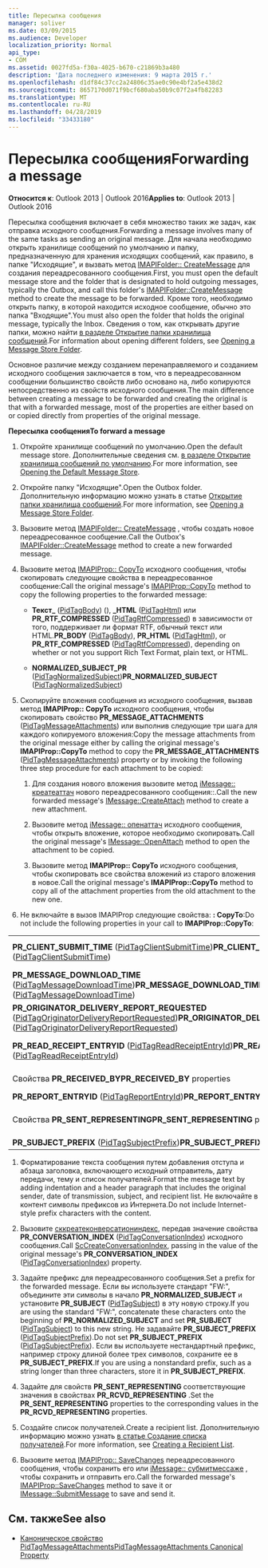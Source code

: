 ```yaml
---
title: Пересылка сообщения
manager: soliver
ms.date: 03/09/2015
ms.audience: Developer
localization_priority: Normal
api_type:
- COM
ms.assetid: 0027fd5a-f30a-4025-b670-c21869b3a480
description: 'Дата последнего изменения: 9 марта 2015 г.'
ms.openlocfilehash: d1df84c37cc2a24806c35ae0c90e4bf2a5e438d2
ms.sourcegitcommit: 8657170d071f9bcf680aba50b9c07f2a4fb82283
ms.translationtype: MT
ms.contentlocale: ru-RU
ms.lasthandoff: 04/28/2019
ms.locfileid: "33433180"
---
```

# <a name="forwarding-a-message"></a><span data-ttu-id="d5e1d-103">Пересылка сообщения</span><span class="sxs-lookup"><span data-stu-id="d5e1d-103">Forwarding a message</span></span>

<span data-ttu-id="d5e1d-104">**Относится к**: Outlook 2013 | Outlook 2016</span><span class="sxs-lookup"><span data-stu-id="d5e1d-104">**Applies to**: Outlook 2013 | Outlook 2016</span></span> 
  
<span data-ttu-id="d5e1d-105">Пересылка сообщения включает в себя множество таких же задач, как отправка исходного сообщения.</span><span class="sxs-lookup"><span data-stu-id="d5e1d-105">Forwarding a message involves many of the same tasks as sending an original message.</span></span> <span data-ttu-id="d5e1d-106">Для начала необходимо открыть хранилище сообщений по умолчанию и папку, предназначенную для хранения исходящих сообщений, как правило, в папке "Исходящие", и вызвать метод [IMAPIFolder:: CreateMessage](imapifolder-createmessage.md) для создания переадресованного сообщения.</span><span class="sxs-lookup"><span data-stu-id="d5e1d-106">First, you must open the default message store and the folder that is designated to hold outgoing messages, typically the Outbox, and call this folder's [IMAPIFolder::CreateMessage](imapifolder-createmessage.md) method to create the message to be forwarded.</span></span> <span data-ttu-id="d5e1d-107">Кроме того, необходимо открыть папку, в которой находится исходное сообщение, обычно это папка "Входящие".</span><span class="sxs-lookup"><span data-stu-id="d5e1d-107">You must also open the folder that holds the original message, typically the Inbox.</span></span> <span data-ttu-id="d5e1d-108">Сведения о том, как открывать другие папки, можно найти [в разделе Открытие папки хранилища сообщений](opening-a-message-store-folder.md).</span><span class="sxs-lookup"><span data-stu-id="d5e1d-108">For information about opening different folders, see [Opening a Message Store Folder](opening-a-message-store-folder.md).</span></span>
  
<span data-ttu-id="d5e1d-109">Основное различие между созданием перенаправляемого и созданием исходного сообщения заключается в том, что в переадресованном сообщении большинство свойств либо основано на, либо копируются непосредственно из свойств исходного сообщения.</span><span class="sxs-lookup"><span data-stu-id="d5e1d-109">The main difference between creating a message to be forwarded and creating the original is that with a forwarded message, most of the properties are either based on or copied directly from properties of the original message.</span></span> 
  
<span data-ttu-id="d5e1d-110">**Пересылка сообщения**</span><span class="sxs-lookup"><span data-stu-id="d5e1d-110">**To forward a message**</span></span>
  
1. <span data-ttu-id="d5e1d-111">Откройте хранилище сообщений по умолчанию.</span><span class="sxs-lookup"><span data-stu-id="d5e1d-111">Open the default message store.</span></span> <span data-ttu-id="d5e1d-112">Дополнительные сведения см. [в разделе Открытие хранилища сообщений по умолчанию](opening-the-default-message-store.md).</span><span class="sxs-lookup"><span data-stu-id="d5e1d-112">For more information, see [Opening the Default Message Store](opening-the-default-message-store.md).</span></span>
    
2. <span data-ttu-id="d5e1d-113">Откройте папку "Исходящие".</span><span class="sxs-lookup"><span data-stu-id="d5e1d-113">Open the Outbox folder.</span></span> <span data-ttu-id="d5e1d-114">Дополнительную информацию можно узнать в статье [Открытие папки хранилища сообщений](opening-a-message-store-folder.md).</span><span class="sxs-lookup"><span data-stu-id="d5e1d-114">For more information, see [Opening a Message Store Folder](opening-a-message-store-folder.md).</span></span>
    
3. <span data-ttu-id="d5e1d-115">Вызовите метод [IMAPIFolder:: CreateMessage](imapifolder-createmessage.md) , чтобы создать новое переадресованное сообщение.</span><span class="sxs-lookup"><span data-stu-id="d5e1d-115">Call the Outbox's [IMAPIFolder::CreateMessage](imapifolder-createmessage.md) method to create a new forwarded message.</span></span> 
    
4. <span data-ttu-id="d5e1d-116">Вызовите метод [IMAPIProp:: CopyTo](imapiprop-copyto.md) исходного сообщения, чтобы скопировать следующие свойства в переадресованное сообщение:</span><span class="sxs-lookup"><span data-stu-id="d5e1d-116">Call the original message's [IMAPIProp::CopyTo](imapiprop-copyto.md) method to copy the following properties to the forwarded message:</span></span> 
    
   - <span data-ttu-id="d5e1d-117">**Текст\_** ([PidTagBody](pidtagbody-canonical-property.md)) (), **\_HTML** ([PidTagHtml](pidtaghtml-canonical-property.md)) или **PR_RTF_COMPRESSED** ([PidTagRtfCompressed](pidtagrtfcompressed-canonical-property.md)) в зависимости от того, поддерживает ли формат RTF, обычный текст или HTML.</span><span class="sxs-lookup"><span data-stu-id="d5e1d-117">**PR\_BODY** ([PidTagBody](pidtagbody-canonical-property.md)), **PR\_HTML** ([PidTagHtml](pidtaghtml-canonical-property.md)), or **PR_RTF_COMPRESSED** ([PidTagRtfCompressed](pidtagrtfcompressed-canonical-property.md)), depending on whether or not you support Rich Text Format, plain text, or HTML.</span></span>
    
   - <span data-ttu-id="d5e1d-118">**NORMALIZED_SUBJECT\_PR** ([PidTagNormalizedSubject](pidtagnormalizedsubject-canonical-property.md))</span><span class="sxs-lookup"><span data-stu-id="d5e1d-118">**PR\_NORMALIZED_SUBJECT** ([PidTagNormalizedSubject](pidtagnormalizedsubject-canonical-property.md))</span></span> 
    
5. <span data-ttu-id="d5e1d-119">Скопируйте вложения сообщения из исходного сообщения, вызвав метод **IMAPIProp:: CopyTo** исходного сообщения, чтобы скопировать свойство **PR_MESSAGE_ATTACHMENTS** ([PidTagMessageAttachments](pidtagmessageattachments-canonical-property.md)) или выполнив следующие три шага для каждого копируемого вложения:</span><span class="sxs-lookup"><span data-stu-id="d5e1d-119">Copy the message attachments from the original message either by calling the original message's **IMAPIProp::CopyTo** method to copy the **PR_MESSAGE_ATTACHMENTS** ([PidTagMessageAttachments](pidtagmessageattachments-canonical-property.md)) property or by invoking the following three step procedure for each attachment to be copied:</span></span>
    
   1. <span data-ttu-id="d5e1d-120">Для создания нового вложения вызовите метод [iMessage:: креатеаттач](imessage-createattach.md) нового переадресованного сообщения::.</span><span class="sxs-lookup"><span data-stu-id="d5e1d-120">Call the new forwarded message's [IMessage::CreateAttach](imessage-createattach.md) method to create a new attachment.</span></span> 
      
   2. <span data-ttu-id="d5e1d-121">Вызовите метод [iMessage:: опенаттач](imessage-openattach.md) исходного сообщения, чтобы открыть вложение, которое необходимо скопировать.</span><span class="sxs-lookup"><span data-stu-id="d5e1d-121">Call the original message's [IMessage::OpenAttach](imessage-openattach.md) method to open the attachment to be copied.</span></span> 
      
   3. <span data-ttu-id="d5e1d-122">Вызовите метод **IMAPIProp:: CopyTo** исходного сообщения, чтобы скопировать все свойства вложений из старого вложения в новое.</span><span class="sxs-lookup"><span data-stu-id="d5e1d-122">Call the original message's **IMAPIProp::CopyTo** method to copy all of the attachment properties from the old attachment to the new one.</span></span> 
    
6. <span data-ttu-id="d5e1d-123">Не включайте в вызов IMAPIProp следующие свойства: **: CopyTo**:</span><span class="sxs-lookup"><span data-stu-id="d5e1d-123">Do not include the following properties in your call to **IMAPIProp::CopyTo**:</span></span> 
    
|||
|:-----|:-----|
|<span data-ttu-id="d5e1d-124">**PR_CLIENT_SUBMIT_TIME** ([PidTagClientSubmitTime](pidtagclientsubmittime-canonical-property.md))</span><span class="sxs-lookup"><span data-stu-id="d5e1d-124">**PR_CLIENT_SUBMIT_TIME** ([PidTagClientSubmitTime](pidtagclientsubmittime-canonical-property.md))</span></span>  <br/> |<span data-ttu-id="d5e1d-125">**PR_MESSAGE_DELIVERY_TIME** ([PidTagMessageDeliveryTime](pidtagmessagedeliverytime-canonical-property.md))</span><span class="sxs-lookup"><span data-stu-id="d5e1d-125">**PR_MESSAGE_DELIVERY_TIME** ([PidTagMessageDeliveryTime](pidtagmessagedeliverytime-canonical-property.md))</span></span>  <br/> |
|<span data-ttu-id="d5e1d-126">**PR_MESSAGE_DOWNLOAD_TIME** ([PidTagMessageDownloadTime](pidtagmessagedownloadtime-canonical-property.md))</span><span class="sxs-lookup"><span data-stu-id="d5e1d-126">**PR_MESSAGE_DOWNLOAD_TIME** ([PidTagMessageDownloadTime](pidtagmessagedownloadtime-canonical-property.md))</span></span>  <br/> |<span data-ttu-id="d5e1d-127">**PR_MESSAGE_FLAGS** ([PidTagMessageFlags](pidtagmessageflags-canonical-property.md))</span><span class="sxs-lookup"><span data-stu-id="d5e1d-127">**PR_MESSAGE_FLAGS** ([PidTagMessageFlags](pidtagmessageflags-canonical-property.md))</span></span>  <br/> |
|<span data-ttu-id="d5e1d-128">**PR_ORIGINATOR_DELIVERY_REPORT_REQUESTED** ([PidTagOriginatorDeliveryReportRequested](pidtagoriginatordeliveryreportrequested-canonical-property.md))</span><span class="sxs-lookup"><span data-stu-id="d5e1d-128">**PR_ORIGINATOR_DELIVERY_REPORT_REQUESTED** ([PidTagOriginatorDeliveryReportRequested](pidtagoriginatordeliveryreportrequested-canonical-property.md))</span></span>  <br/> |<span data-ttu-id="d5e1d-129">Свойства **PR_RCVD_REPRESENTING**</span><span class="sxs-lookup"><span data-stu-id="d5e1d-129">**PR_RCVD_REPRESENTING** properties</span></span>  <br/> |
|<span data-ttu-id="d5e1d-130">**PR_READ_RECEIPT_ENTRYID** ([PidTagReadReceiptEntryId](pidtagreadreceiptentryid-canonical-property.md))</span><span class="sxs-lookup"><span data-stu-id="d5e1d-130">**PR_READ_RECEIPT_ENTRYID** ([PidTagReadReceiptEntryId](pidtagreadreceiptentryid-canonical-property.md))</span></span>  <br/> |<span data-ttu-id="d5e1d-131">**PR_READ_RECEIPT_REQUESTED** ([PidTagReadReceiptRequested](pidtagreadreceiptrequested-canonical-property.md))</span><span class="sxs-lookup"><span data-stu-id="d5e1d-131">**PR_READ_RECEIPT_REQUESTED** ([PidTagReadReceiptRequested](pidtagreadreceiptrequested-canonical-property.md))</span></span>  <br/> |
|<span data-ttu-id="d5e1d-132">Свойства **PR_RECEIVED_BY**</span><span class="sxs-lookup"><span data-stu-id="d5e1d-132">**PR_RECEIVED_BY** properties</span></span>  <br/> |<span data-ttu-id="d5e1d-133">Свойства **PR_REPLY_RECIPIENT**</span><span class="sxs-lookup"><span data-stu-id="d5e1d-133">**PR_REPLY_RECIPIENT** properties</span></span>  <br/> |
|<span data-ttu-id="d5e1d-134">**PR_REPORT_ENTRYID** ([PidTagReportEntryId](pidtagreportentryid-canonical-property.md))</span><span class="sxs-lookup"><span data-stu-id="d5e1d-134">**PR_REPORT_ENTRYID** ([PidTagReportEntryId](pidtagreportentryid-canonical-property.md))</span></span>  <br/> |<span data-ttu-id="d5e1d-135">Свойства **PR_SENDER**</span><span class="sxs-lookup"><span data-stu-id="d5e1d-135">**PR_SENDER** properties</span></span>  <br/> |
|<span data-ttu-id="d5e1d-136">Свойства **PR_SENT_REPRESENTING**</span><span class="sxs-lookup"><span data-stu-id="d5e1d-136">**PR_SENT_REPRESENTING** properties</span></span>  <br/> |<span data-ttu-id="d5e1d-137">**PR_SENTMAIL_ENTRYID** ([PidTagSentMailEntryId](pidtagsentmailentryid-canonical-property.md))</span><span class="sxs-lookup"><span data-stu-id="d5e1d-137">**PR_SENTMAIL_ENTRYID** ([PidTagSentMailEntryId](pidtagsentmailentryid-canonical-property.md))</span></span>  <br/> |
|<span data-ttu-id="d5e1d-138">**PR_SUBJECT_PREFIX** ([PidTagSubjectPrefix](pidtagsubjectprefix-canonical-property.md))</span><span class="sxs-lookup"><span data-stu-id="d5e1d-138">**PR_SUBJECT_PREFIX** ([PidTagSubjectPrefix](pidtagsubjectprefix-canonical-property.md))</span></span>  <br/> | <br/> |
   
1. <span data-ttu-id="d5e1d-139">Форматирование текста сообщения путем добавления отступа и абзаца заголовка, включающего исходный отправитель, дату передачи, тему и список получателей.</span><span class="sxs-lookup"><span data-stu-id="d5e1d-139">Format the message text by adding indentation and a header paragraph that includes the original sender, date of transmission, subject, and recipient list.</span></span> <span data-ttu-id="d5e1d-140">Не включайте в контент символы префиксов из Интернета.</span><span class="sxs-lookup"><span data-stu-id="d5e1d-140">Do not include Internet-style prefix characters with the content.</span></span>
    
2. <span data-ttu-id="d5e1d-141">Вызовите [сккреатеконверсатиониндекс](sccreateconversationindex.md), передав значение свойства **PR_CONVERSATION_INDEX** ([PidTagConversationIndex](pidtagconversationindex-canonical-property.md)) исходного сообщения.</span><span class="sxs-lookup"><span data-stu-id="d5e1d-141">Call [ScCreateConversationIndex](sccreateconversationindex.md), passing in the value of the original message's **PR_CONVERSATION_INDEX** ([PidTagConversationIndex](pidtagconversationindex-canonical-property.md)) property.</span></span>
    
3. <span data-ttu-id="d5e1d-142">Задайте префикс для переадресованного сообщения.</span><span class="sxs-lookup"><span data-stu-id="d5e1d-142">Set a prefix for the forwarded message.</span></span> <span data-ttu-id="d5e1d-143">Если вы используете стандарт "FW:", объедините эти символы в начало **PR_NORMALIZED_SUBJECT** и установите **PR_SUBJECT** ([PidTagSubject](pidtagsubject-canonical-property.md)) в эту новую строку.</span><span class="sxs-lookup"><span data-stu-id="d5e1d-143">If you are using the standard "FW:", concatenate these characters onto the beginning of **PR_NORMALIZED_SUBJECT** and set **PR_SUBJECT** ([PidTagSubject](pidtagsubject-canonical-property.md)) to this new string.</span></span> <span data-ttu-id="d5e1d-144">Не задавайте **PR_SUBJECT_PREFIX** ([PidTagSubjectPrefix](pidtagsubjectprefix-canonical-property.md)).</span><span class="sxs-lookup"><span data-stu-id="d5e1d-144">Do not set **PR_SUBJECT_PREFIX** ([PidTagSubjectPrefix](pidtagsubjectprefix-canonical-property.md)).</span></span> <span data-ttu-id="d5e1d-145">Если вы используете нестандартный префикс, например строку длиной более трех символов, сохраните ее в **PR_SUBJECT_PREFIX**.</span><span class="sxs-lookup"><span data-stu-id="d5e1d-145">If you are using a nonstandard prefix, such as a string longer than three characters, store it in **PR_SUBJECT_PREFIX**.</span></span> 
    
4. <span data-ttu-id="d5e1d-146">Задайте для свойств **PR_SENT_REPRESENTING** соответствующие значения в свойствах **PR_RCVD_REPRESENTING** .</span><span class="sxs-lookup"><span data-stu-id="d5e1d-146">Set the **PR_SENT_REPRESENTING** properties to the corresponding values in the **PR_RCVD_REPRESENTING** properties.</span></span> 
    
5. <span data-ttu-id="d5e1d-147">Создайте список получателей.</span><span class="sxs-lookup"><span data-stu-id="d5e1d-147">Create a recipient list.</span></span> <span data-ttu-id="d5e1d-148">Дополнительную информацию можно узнать [в статье Создание списка получателей](creating-a-recipient-list.md).</span><span class="sxs-lookup"><span data-stu-id="d5e1d-148">For more information, see [Creating a Recipient List](creating-a-recipient-list.md).</span></span>
    
6. <span data-ttu-id="d5e1d-149">Вызовите метод [IMAPIProp:: SaveChanges](imapiprop-savechanges.md) переадресованного сообщения, чтобы сохранить его или [iMessage:: субмитмессаже](imessage-submitmessage.md) , чтобы сохранить и отправить его.</span><span class="sxs-lookup"><span data-stu-id="d5e1d-149">Call the forwarded message's [IMAPIProp::SaveChanges](imapiprop-savechanges.md) method to save it or [IMessage::SubmitMessage](imessage-submitmessage.md) to save and send it.</span></span> 
    
## <a name="see-also"></a><span data-ttu-id="d5e1d-150">См. также</span><span class="sxs-lookup"><span data-stu-id="d5e1d-150">See also</span></span>

- [<span data-ttu-id="d5e1d-151">Каноническое свойство PidTagMessageAttachments</span><span class="sxs-lookup"><span data-stu-id="d5e1d-151">PidTagMessageAttachments Canonical Property</span></span>](pidtagmessageattachments-canonical-property.md)

